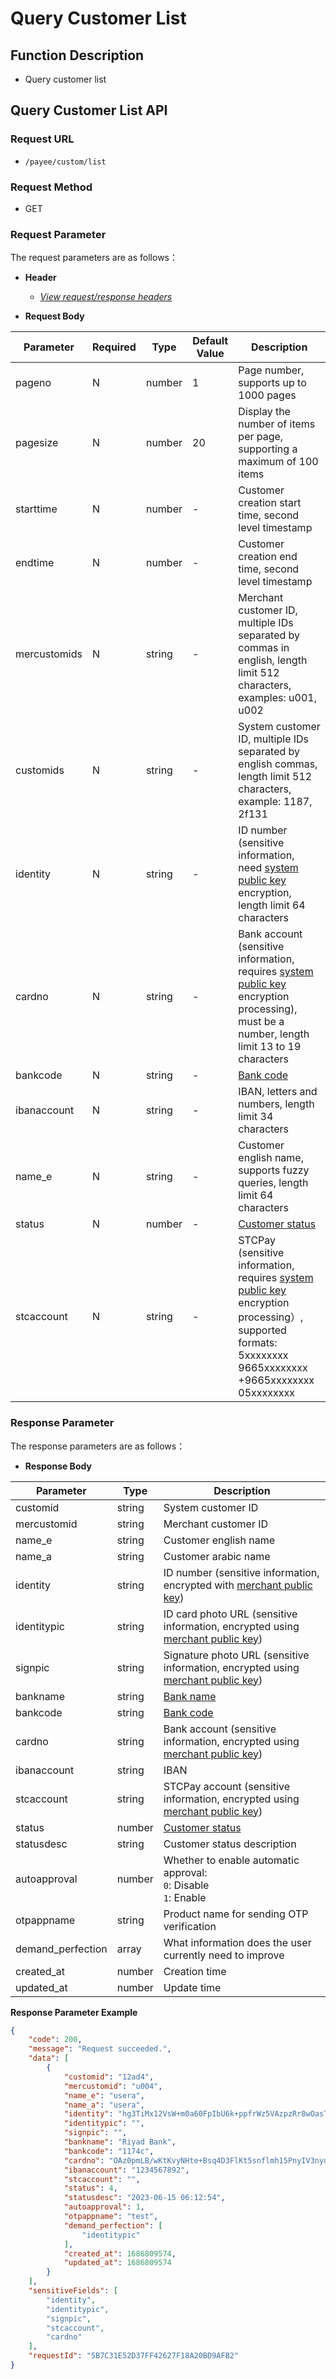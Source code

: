 # Query Customer List

## Function Description

- Query customer list

## Query Customer List API

### Request URL

- `/payee/custom/list`

### Request Method

- GET

### Request Parameter

The request parameters are as follows：

- **Header**

  - [_View request/response headers_](/en/payoutApi/apiRule/header)

- **Request Body**

| **Parameter** | **Required** | **Type** | **Default Value** | **Description**                                                                                                                                                                                                                    |
| ------------- | ------------ | -------- | ----------------- | ---------------------------------------------------------------------------------------------------------------------------------------------------------------------------------------------------------------------------------- |
| pageno        | N            | number   | 1                 | Page number, supports up to 1000 pages                                                                                                                                                                                             |
| pagesize      | N            | number   | 20                | Display the number of items per page, supporting a maximum of 100 items                                                                                                                                                            |
| starttime     | N            | number   | -                 | Customer creation start time, second level timestamp                                                                                                                                                                               |
| endtime       | N            | number   | -                 | Customer creation end time, second level timestamp                                                                                                                                                                                 |
| mercustomids  | N            | string   | -                 | Merchant customer ID, multiple IDs separated by commas in english, length limit 512 characters, examples: u001, u002                                                                                                               |
| customids     | N            | string   | -                 | System customer ID, multiple IDs separated by english commas, length limit 512 characters, example: 1187, 2f131                                                                                                                    |
| identity      | N            | string   | -                 | ID number (sensitive information, need [system public key](/en/payoutApi/apiRule/certificateKey#system-public-key) encryption, length limit 64 characters                                                                          |
| cardno        | N            | string   | -                 | Bank account (sensitive information, requires [system public key](/en/payoutApi/apiRule/certificateKey#system-public-key) encryption processing), must be a number, length limit 13 to 19 characters                               |
| bankcode      | N            | string   | -                 | [Bank code](/en/payoutApi/banks/bankList)                                                                                                                                                                                          |
| ibanaccount   | N            | string   | -                 | IBAN, letters and numbers, length limit 34 characters                                                                                                                                                                              |
| name_e        | N            | string   | -                 | Customer english name, supports fuzzy queries, length limit 64 characters                                                                                                                                                          |
| status        | N            | number   | -                 | [Customer status](/en/payoutApi/appendix/customStatus)                                                                                                                                                                             |
| stcaccount    | N            | string   | -                 | STCPay (sensitive information, requires [system public key](/en/payoutApi/apiRule/certificateKey#system-public-key) encryption processing）, supported formats:<br> 5xxxxxxxx <br> 9665xxxxxxxx <br> +9665xxxxxxxx <br> 05xxxxxxxx |

### Response Parameter

The response parameters are as follows：

- **Response Body**

| **Parameter**     | **Type** | **Description**                                                                                                                                      |
| ----------------- | -------- | ---------------------------------------------------------------------------------------------------------------------------------------------------- |
| customid          | string   | System customer ID                                                                                                                                   |
| mercustomid       | string   | Merchant customer ID                                                                                                                                 |
| name_e            | string   | Customer english name                                                                                                                                |
| name_a            | string   | Customer arabic name                                                                                                                                 |
| identity          | string   | ID number (sensitive information, encrypted with [merchant public key](/en/payoutApi/apiRule/certificateKey#merchant-public-private-key))            |
| identitypic       | string   | ID card photo URL (sensitive information, encrypted using [merchant public key](/en/payoutApi/apiRule/certificateKey#merchant-public-private-key))   |
| signpic           | string   | Signature photo URL (sensitive information, encrypted using [merchant public key](/en/payoutApi/apiRule/certificateKey#merchant-public-private-key)) |
| bankname          | string   | [Bank name](/en/payoutApi/banks/bankList)                                                                                                            |
| bankcode          | string   | [Bank code](/en/payoutApi/banks/bankList)                                                                                                            |
| cardno            | string   | Bank account (sensitive information, encrypted using [merchant public key](/en/payoutApi/apiRule/certificateKey#merchant-public-private-key))        |
| ibanaccount       | string   | IBAN                                                                                                                                                 |
| stcaccount        | string   | STCPay account (sensitive information, encrypted using [merchant public key](/en/payoutApi/apiRule/certificateKey#merchant-public-private-key))      |
| status            | number   | [Customer status](/en/payoutApi/appendix/customStatus)                                                                                               |
| statusdesc        | string   | Customer status description                                                                                                                          |
| autoapproval      | number   | Whether to enable automatic approval: <br> `0`: Disable <br> `1`: Enable                                                                             |
| otpappname        | string   | Product name for sending OTP verification                                                                                                            |
| demand_perfection | array    | What information does the user currently need to improve                                                                                             |
| created_at        | number   | Creation time                                                                                                                                        |
| updated_at        | number   | Update time                                                                                                                                          |

**Response Parameter Example**

```json
{
    "code": 200,
    "message": "Request succeeded.",
    "data": [
        {
            "customid": "12ad4",
            "mercustomid": "u004",
            "name_e": "usera",
            "name_a": "usera",
            "identity": "hg3TiMx12VsW+m0a60FpIbU6k+ppfrWz5VAzpzRr8wOasTELnFuQqRO5bGLn/SUK8FhpfLqI+Mf9GqMFuKk7Ogh6izh2UkTbg5/kO8unT2pNsI1vqSuAKJP2QeMzKBORWAn878fLvNf10Y7drMimwP+FU3ChMVREaPMoosOIWdsDh13mFce6IfDQUBXqcHDeUZAdRZMvIyUBAAhp60d4J83BXuvZeQkrxKMnD34AhO0/gABRqiSWAWgNGv6UgBkiH0siLlevyKt674HZSRaMGh4tv5KXx/qWVTUGI7JGes5vh6iO1gy+5G6bd8amfUQ+J2W3UysyZGcNLrtBq5VfpQ==",
            "identitypic": "",
            "signpic": "",
            "bankname": "Riyad Bank",
            "bankcode": "1174c",
            "cardno": "OAz0pmLB/wKtKvyNHte+Bsq4D3FlKt5snflmh15PnyIV3nyuoLs10Xm5Eg2erq5jgeeRdrQsBqAF5FeUfthS4NaAtgVVTlOpe5vFLtt3RL6BQ1i829Fx7rSCjdoYXpBDdBG7D85D4OnNgJpSxXvAJMK8qZDZv4XPxwAgcH5b+VCu138kpOaBjDuzl9dVOgoX69xIBWrd+kkD7btGytKD4H+jvU+NK+/Lfo0I61gzc/xYe5VEwFxlH4Cr/TeMhH1opwM6F2V+Mi45JL58DprZx7N0TtPaUOyhioZn6MdbNlJoI1bLARjMJIyt6sB1ZsglLChDRLFDhkLonWrlYxZWhA==",
            "ibanaccount": "1234567892",
            "stcaccount": "",
            "status": 4,
            "statusdesc": "2023-06-15 06:12:54",
            "autoapproval": 1,
            "otpappname": "test",
            "demand_perfection": [
                "identitypic"
            ],
            "created_at": 1686809574,
            "updated_at": 1686809574
        }
    ],
    "sensitiveFields": [
        "identity",
        "identitypic",
        "signpic",
        "stcaccount",
        "cardno"
    ],
    "requestId": "5B7C31E52D37FF42627F18A20BD9AFB2"
}
```